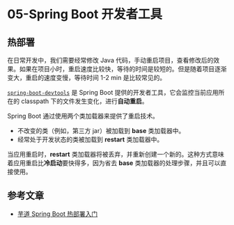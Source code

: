 # 05-Spring Boot 开发者工具

## 热部署

在日常开发中，我们需要经常修改 Java 代码，手动重启项目，查看修改后的效果。如果在项目小时，重启速度比较快，等待的时间是较短的。但是随着项目逐渐变大，重启的速度变慢，等待时间 1-2 min 是比较常见的。

[`spring-boot-devtools`](https://github.com/spring-projects/spring-boot/tree/master/spring-boot-project/spring-boot-devtools)
是 Spring Boot 提供的开发者工具，它会监控当前应用所在的 classpath 下的文件发生变化，进行**自动重启**。

Spring Boot 通过使用两个类加载器来提供了重启技术。

- 不改变的类（例如，第三方 jar）被加载到 **base** 类加载器中。
- 经常处于开发状态的类被加载到 **restart** 类加载器中。

当应用重启时，**restart** 类加载器将被丢弃，并重新创建一个新的。这种方式意味着应用重启比**冷启动**要快得多，因为省去 **base** 类加载器的处理步骤，并且可以直接使用。

## 参考文章

- [芋道 Spring Boot 热部署入门](https://www.iocoder.cn/Spring-Boot/hot-swap/)